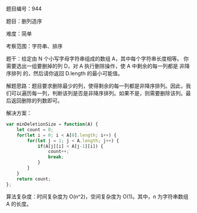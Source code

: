 题目编号：944

题目：删列造序

难度：简单

考察范围：字符串、排序

题干：给定由 N 个小写字母字符串组成的数组 A，其中每个字符串长度相等。 你需要选出一组要删掉的列 D，对 A 执行删除操作，使 A 中剩余的每一列都是 非降序排列 的，然后请你返回 D.length 的最小可能值。

解题思路：题目要求删除最少的列，使得剩余的每一列都是非降序排列。因此，我们可以遍历每一列，判断该列是否是非降序排列。如果不是，则需要删除该列。最后返回删除的列数即可。

解决方案：

```javascript
var minDeletionSize = function(A) {
    let count = 0;
    for(let i = 0; i < A[0].length; i++) {
        for(let j = 1; j < A.length; j++) {
            if(A[j][i] < A[j-1][i]) {
                count++;
                break;
            }
        }
    }
    return count;
};
```

算法复杂度：时间复杂度为 O(n^2)，空间复杂度为 O(1)。其中，n 为字符串数组 A 的长度。